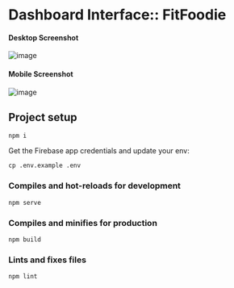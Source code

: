 # Dashboard Interface:: FitFoodie

#### Desktop Screenshot
![image](https://user-images.githubusercontent.com/6147502/218982480-9cfd3bb3-59b3-482a-bdd2-b77805d1a0e2.png)

#### Mobile Screenshot
![image](https://user-images.githubusercontent.com/6147502/218982004-c25c0d87-f13b-4788-a323-a9ebedf0f6aa.png)

## Project setup
```
npm i
```

Get the Firebase app credentials and update your env:
```
cp .env.example .env
```

### Compiles and hot-reloads for development
```
npm serve
```

### Compiles and minifies for production
```
npm build
```

### Lints and fixes files
```
npm lint
```
